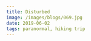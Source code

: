 ```yaml
---
title: Disturbed
image: /images/blogs/069.jpg
date: 2019-06-02
tags: paranormal, hiking trip
---
```


